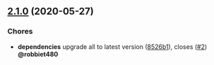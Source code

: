 <a name="2.1.0"></a>
## [2.1.0](https://github.com/pbadenski/bull-prom/compare/v2.0.0...v2.1.0) (2020-05-27)

### Chores

* **dependencies** upgrade all to latest version ([8526b1](https://github.com/pbadenski/bull-prom/commit/8526b1)), closes ([#2](https://github.com/pbadenski/bull-prom/issues/2)) **@robbiet480**
